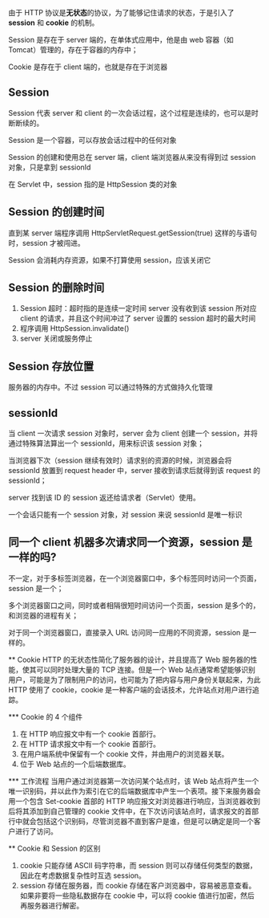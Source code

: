 由于 HTTP 协议是**无状态**的协议，为了能够记住请求的状态，于是引入了 **session** 和 **cookie** 的机制。

Session 是存在于 server 端的，在单体式应用中，他是由 web 容器（如 Tomcat）管理的，存在于容器的内存中；

Cookie 是存在于 client 端的，也就是存在于浏览器

## Session
Session 代表 server 和 client 的一次会话过程，这个过程是连续的，也可以是时断断续的。

Session 是一个容器，可以存放会话过程中的任何对象

Session 的创建和使用总在 server 端，client 端浏览器从来没有得到过 session 对象，只是拿到 sessionId

在 Servlet 中，session 指的是 HttpSession 类的对象

## Session 的创建时间
直到某 server 端程序调用 HttpServletRequest.getSession(true) 这样的与语句时，session 才被闯进。

Session 会消耗内存资源，如果不打算使用 session，应该关闭它

## Session 的删除时间
1. Session 超时：超时指的是连续一定时间 server 没有收到该 session 所对应 client 的请求，并且这个时间冲过了 server 设置的 session 超时的最大时间
2. 程序调用 HttpSession.invalidate()
3. server 关闭或服务停止

## Session 存放位置
服务器的内存中。不过 session 可以通过特殊的方式做持久化管理

## sessionId
当 client 一次请求 session 对象时，server 会为 client 创建一个 session，并将通过特殊算法算出一个 sessionId，用来标识该 session 对象；

当浏览器下次（session 继续有效时）请求别的资源的时候，浏览器会将 sessionId 放置到 request header 中，server 接收到请求后就得到该 request 的 sessionId；

server 找到该 ID 的 session 返还给请求者（Servlet）使用。

一个会话只能有一个 session 对象，对 session 来说 sessionId 是唯一标识

## 同一个 client 机器多次请求同一个资源，session 是一样的吗?
不一定，对于多标签浏览器，在一个浏览器窗口中，多个标签同时访问一个页面，session 是一个；

多个浏览器窗口之间，同时或者相隔很短时间访问一个页面，session 是多个的，和浏览器的进程有关；

对于同一个浏览器窗口，直接录入 URL 访问同一应用的不同资源，session 是一样的。

** Cookie 
HTTP 的无状态性简化了服务器的设计，并且提高了 Web 服务器的性能，使其可以同时处理大量的 TCP 连接。但是一个 Web 站点通常希望能够识别用户，可能是为了限制用户的访问，也可能为了把内容与用户身份关联起来，为此 HTTP 使用了 cookie，cookie 是一种客户端的会话技术，允许站点对用户进行追踪。

*** Cookie 的 4 个组件
1. 在 HTTP 响应报文中有一个 cookie 首部行。
2. 在 HTTP 请求报文中有一个 cookie 首部行。
3. 在用户端系统中保留有一个 cookie 文件，并由用户的浏览器关联。
4. 位于 Web 站点的一个后端数据库。

*** 工作流程
当用户通过浏览器第一次访问某个站点时，该 Web 站点将产生一个唯一识别码，并以此作为索引在它的后端数据库中产生一个表项。接下来服务器会用一个包含 Set-cookie 首部的 HTTP 响应报文对浏览器进行响应，当浏览器收到后将其添加到自己管理的 cookie 文件中，在下次访问该站点时，请求报文的首部行中就会包括这个识别码，尽管浏览器不直到客户是谁，但是可以确定是同一个客户进行了访问。

** Cookie 和 Session 的区别
1. cookie 只能存储 ASCII 码字符串，而 session 则可以存储任何类型的数据，因此在考虑数据复杂性时互选 session。
2. session 存储在服务器，而 cookie 存储在客户浏览器中，容易被恶意查看。如果非要将一些隐私数据存在 cookie 中，可以将 cookie 值进行加密，然后再服务器进行解密。








